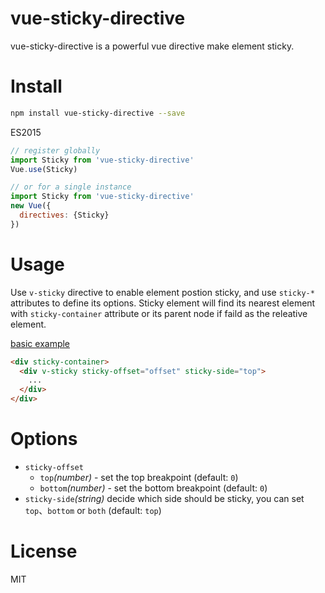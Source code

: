 # vue-sticky-directive

vue-sticky-directive is a powerful vue directive make element sticky.

# Install

```Bash
npm install vue-sticky-directive --save
```

ES2015
```JavaScript
// register globally
import Sticky from 'vue-sticky-directive'
Vue.use(Sticky)

// or for a single instance
import Sticky from 'vue-sticky-directive'
new Vue({
  directives: {Sticky}
})
```

# Usage

Use `v-sticky` directive to enable element postion sticky, and use `sticky-*` attributes to define its options. Sticky element will find its nearest element with `sticky-container` attribute or its parent node if faild as the releative element.

[basic example](https://mehwww.github.io/vue-sticky-directive/examples/basic/)

```HTML
<div sticky-container>
  <div v-sticky sticky-offset="offset" sticky-side="top">
    ...
  </div>
</div>
```

# Options
* `sticky-offset`
  * `top`_(number)_ - set the top breakpoint (default: `0`)
  * `bottom`_(number)_ - set the bottom breakpoint (default: `0`)
* `sticky-side`_(string)_ decide which side should be sticky, you can set `top`、`bottom` or `both` (default: `top`)

# License

MIT



